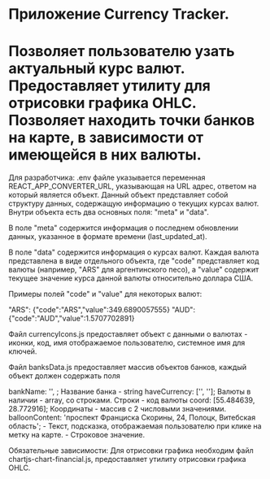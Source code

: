 Приложение Currency Tracker.
==========
Позволяет пользователю узать актуальный курс валют.
Предоставляет утилиту для отрисовки графика OHLC.
Позволяет находить точки банков на карте, в зависимости от имеющейся в них валюты.
==========
Для разработчика:
.env файле указывается переменная REACT_APP_CONVERTER_URL, указывающая на URL адрес, ответом
на который является объект.
Данный объект представляет собой структуру данных, содержащую информацию о текущих курсах валют. Внутри объекта есть два основных поля: "meta" и "data".

В поле "meta" содержится информация о последнем обновлении данных, указанное в формате времени (last_updated_at).

В поле "data" содержится информация о курсах валют. Каждая валюта представлена в виде отдельного объекта, где "code" представляет код валюты (например, "ARS" для аргентинского песо), а "value" содержит текущее значение курса данной валюты относительно доллара США.

Примеры полей "code" и "value" для некоторых валют:

"ARS": {"code":"ARS","value":349.6890057555}
"AUD": {"code":"AUD","value":1.5707702891}

Файл currencyIcons.js предоставляет объект с данными о валютах - иконки, код, имя отображаемое пользователю, системное имя для ключей.

Файл banksData.js предоставляет массив объектов банков, каждый объект должен содержать поля

bankName: '', ; Название банка - string
haveCurrency: ['', '']; Валюты в наличии - array, со строками. Строки - код валюты
coord: [55.484639, 28.772916]; Координаты - массив с 2 числовыми значениями.
balloonContent:
'проспект Франциска Скорины, 24, Полоцк, Витебская область'; - Текст, подсказка, отображаемая пользователю при клике на метку на карте. - Строковое значение.

Обязательные зависимости:
Для отрисовки графика необходим файл chartjs-chart-financial.js, предоставляет утилиту отрисовки графика OHLC.
